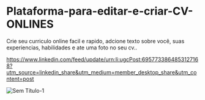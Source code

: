 # Plataforma-para-editar-e-criar-CV-ONLINES
Crie seu curriculo online facil e rapido, adcione texto sobre você, suas experiencias, habilidades e ate uma foto no seu cv..

https://www.linkedin.com/feed/update/urn:li:ugcPost:6957733864853127168?utm_source=linkedin_share&utm_medium=member_desktop_share&utm_content=post

![Sem Título-1](https://user-images.githubusercontent.com/93484378/181062822-4c79848f-c2b9-4698-a3e9-aeea8abc6277.png)
